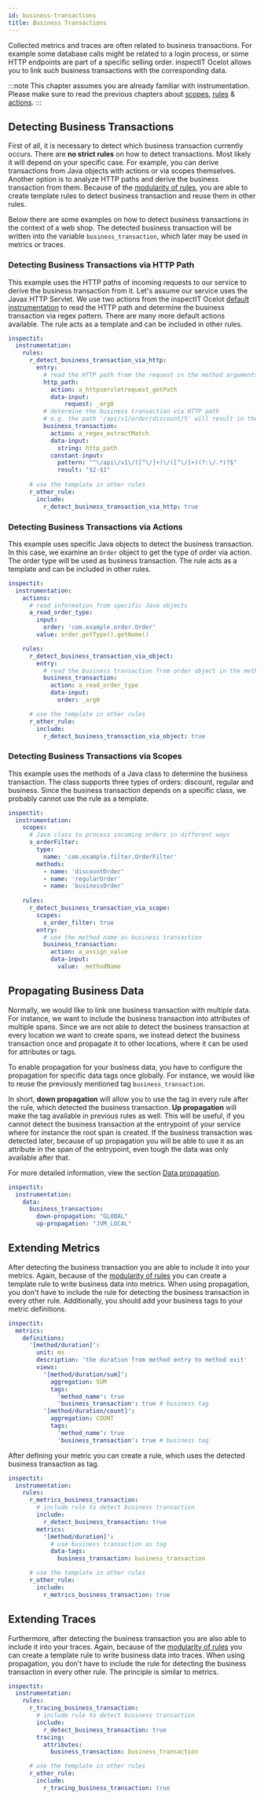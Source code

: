 ```yaml
---
id: business-transactions
title: Business Transactions
---
```


Collected metrics and traces are often related to business transactions. 
For example some database calls might be related to a login process, or some HTTP endpoints are part of 
a specific selling order.
inspectIT Ocelot allows you to link such business transactions with the corresponding data. 

:::note
This chapter assumes you are already familiar with instrumentation. 
Please make sure to read the previous chapters about [scopes](instrumentation/scopes.md), [rules](instrumentation/rules.md) & [actions](instrumentation/actions.md).
:::

## Detecting Business Transactions

First of all, it is necessary to detect which business transaction currently occurs. 
There are **no strict rules** on how to detect transactions. Most likely it will depend on your specific case.
For example, you can derive transactions from Java objects with actions or via scopes themselves.
Another option is to analyze HTTP paths and derive the business transaction from them.
Because of the [modularity of rules](instrumentation/rules.md#modularizing-rules), 
you are able to create template rules to detect business transaction and reuse them in other rules.

Below there are some examples on how to detect business transactions in the context of a web shop. 
The detected business transaction will be written into the variable `business_transaction`, which later may be used
in metrics or traces.

### Detecting Business Transactions via HTTP Path

This example uses the HTTP paths of incoming requests to our service to derive the business transaction from it.
Let's assume our service uses the Javax HTTP Servlet.
We use two actions from the inspectIT Ocelot [default instrumentation](default-instrumentation/default-instrumentation.md) 
to read the HTTP path and determine the business transaction via regex pattern. There are many more default actions available.
The rule acts as a template and can be included in other rules.

```yaml
inspectit:
  instrumentation:
    rules:
      r_detect_business_transaction_via_http:
        entry:
          # read the HTTP path from the request in the method arguments
          http_path:
            action: a_httpservletrequest_getPath
            data-input:
                request: _arg0
          # determine the business transaction via HTTP path
          # e.g. the path '/api/v1/order/discount/5' will result in the transaction 'discount-order'
          business_transaction:
            action: a_regex_extractMatch
            data-input:
              string: http_path
            constant-input:
              pattern: "^\/api\/v1\/([^\/]+)\/([^\/]+)(?:\/.*)?$"
              result: "$2-$1"
              
      # use the template in other rules
      r_other_rule:
        include:
          r_detect_business_transaction_via_http: true
```

### Detecting Business Transactions via Actions

This example uses specific Java objects to detect the business transaction.
In this case, we examine an `Order` object to get the type of order via action.
The order type will be used as business transaction. The rule acts as a template and can be included in other rules.

```yaml
inspectit:
  instrumentation:
    actions:
      # read information from specific Java objects
      a_read_order_type:
        input:
          order: 'com.example.order.Order'
        value: order.getType().getName()

    rules:
      r_detect_business_transaction_via_object:
        entry:
          # read the business transaction from order object in the method arguments
          business_transaction:
            action: a_read_order_type
            data-input:
              order: _arg0

      # use the template in other rules
      r_other_rule:
        include:
          r_detect_business_transaction_via_object: true
```


### Detecting Business Transactions via Scopes

This example uses the methods of a Java class to determine the business transaction.
The class supports three types of orders: discount, regular and business.
Since the business transaction depends on a specific class, we probably cannot use the rule as a template.

```yaml
inspectit:
  instrumentation:
    scopes:
      # Java class to process incoming orders in different ways
      s_orderFilter:
        type:
          name: 'com.example.filter.OrderFilter'
        methods:
          - name: 'discountOrder'
          - name: 'regularOrder'
          - name: 'businessOrder'
            
    rules:
      r_detect_business_transaction_via_scope:
        scopes:
          s_order_filter: true
        entry:
          # use the method name as business transaction
          business_transaction:
            action: a_assign_value
            data-input:
              value: _methodName
```


## Propagating Business Data

Normally, we would like to link one business transaction with multiple data. For instance, we want to include the
business transaction into attributes of multiple spans. Since we are not able to detect the business transaction 
at every location we want to create spans, we instead detect the business transaction once and propagate it to other
locations, where it can be used for attributes or tags.

To enable propagation for your business data, you have to configure the propagation for specific data tags once globally. 
For instance, we would like to reuse the previously mentioned tag `business_transaction`. 

In short, **down propagation** will allow you to use the tag in every rule after the rule, which detected the business transaction.
**Up propagation** will make the tag available in previous rules as well. 
This will be useful, if you cannot detect the business transaction at the entrypoint of your service where for instance
the root span is created.
If the business transaction was detected later, because of up propagation you will be able to use it as an attribute 
in the span of the entrypoint, even tough the data was only available after that.

For more detailed information, view the section [Data propagation](instrumentation/rules.md#data-propagation).

```yaml
inspectit:
  instrumentation:
    data:
      business_transaction: 
        down-propagation: "GLOBAL"
        up-propagation: "JVM_LOCAL"
```

## Extending Metrics

After detecting the business transaction you are able to include it into your metrics.
Again, because of the [modularity of rules](instrumentation/rules.md#modularizing-rules) you can create a template
rule to write business data into metrics. When using propagation, you don't have to include the rule for detecting the
business transaction in every other rule. Additionally, you should add your business tags to your metric definitions.

```yaml
inspectit:
  metrics:
    definitions:
      '[method/duration]':
        unit: ms
        description: 'the duration from method entry to method exit'
        views:
          '[method/duration/sum]':
            aggregation: SUM
            tags:
              'method_name': true
              'business_transaction': true # business tag
          '[method/duration/count]':
            aggregation: COUNT
            tags:
              'method_name': true
              'business_transaction': true # business tag
```

After defining your metric you can create a rule, which uses the detected business transaction as tag.

```yaml
inspectit:
  instrumentation:
    rules:
      r_metrics_business_transaction:
        # include rule to detect business transaction
        include:
          r_detect_business_transaction: true
        metrics:
          '[method/duration]':
            # use business transaction as tag
            data-tags:
              business_transaction: business_transaction

      # use the template in other rules
      r_other_rule:
        include:
          r_metrics_business_transaction: true
```

## Extending Traces

Furthermore, after detecting the business transaction you are also able to include it into your traces.
Again, because of the [modularity of rules](instrumentation/rules.md#modularizing-rules) you can create a template
rule to write business data into traces. When using propagation, you don't have to include the rule for detecting the
business transaction in every other rule. The principle is similar to metrics.

```yaml
inspectit:
  instrumentation:
    rules:
      r_tracing_business_transaction:
        # include rule to detect business transaction
        include:
          r_detect_business_transaction: true
        tracing:
          attributes:
            business_transaction: business_transaction

      # use the template in other rules
      r_other_rule:
        include:
          r_tracing_business_transaction: true
```
